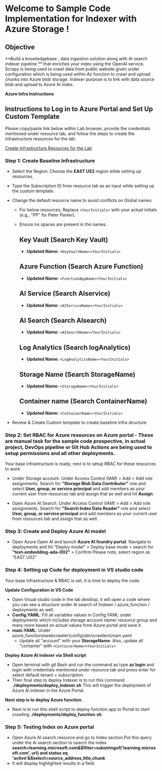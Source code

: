 # Welcome to Sample Code Implementation for Indexer with Azure Storage ! 

## Objective

**Build a knowledgebase , data ingestion solution along with  AI search indexer pipeline ** that enriches your index using the OpenAI service. Scrapy is being used to crawl data from public website given under configuration which is being used within Az function to crawl and upload chunks into Azure blob storage. Indexer purpose is to link with data source blob and upload to Azure AI index.

**Azure Infra Instructions**

## Instructions to Log in to Azure Portal and Set Up Custom Template

Please copy/paste link below within Lab browser, provide the credentials mentioned under resource tab, and follow the steps to create the infrastructure resources for the lab:

[Create Infrastructure Resources for the Lab](https://portal.azure.com/?feature.customportal=false#create/Microsoft.Template/uri/https%3A%2F%2Fraw.githubusercontent.com%2FNavpreet-madaan%2FIndexerwithAzureStorageSampleCode%2Frefs%2Fheads%2Fmain%2FBicep%2Fmain%2Fmain.json)


### Step 1: Create Baseline Infrastructure

- Select the Region: Choose the **EAST US2** region while setting up resources.
- Type the Subscription ID from resource tab as an input while setting up the custom template.
- Change the default resource name to avoid conflicts on Global names  
    - For below resources, Replace `<YourInitials>` with your actual initials (e.g., "PP" for Peter Parker).
    - Ensure no spaces are present in the names.

        ## Key Vault (Search Key Vault)
        - **Updated Name:** `<KeyVaultName><YourInitials>`
        ## Azure Function (Search Azure Function)
        - **Updated Name:** `<FunctionAppName><YourInitials>`
        ## AI Service (Search AIservice)
        - **Updated Name:** `<AIServiceName><YourInitials>`
        ## AI Search (Search AIsearch)
        - **Updated Name:** `<AISearchName><YourInitials>`
        ## Log Analytics (Search logAnalytics)
        - **Updated Name:** `<LogAnalyticsName><YourInitials>`
        ## Storage Name (Search StorageName)
        - **Updated Name:** `<StorageName><YourInitials>`
        ## Container name (Search ContainerName)
        - **Updated Name:** `<ContainerName><YourInitials>`

- Review & Create Custom template to create baseline Infra structure

### Step 2: Set RBAC for Azure resources on Azure portal - These are manual task for the sample code prospective, in actual project, DevOps pipeline or Git Hub Actions are being used to setup permissions and all other deployments.
Your base infrastructure is ready, next is to setup RBAC for these resources to work
- Under Storage account. Under Access Control (IAM) > Add > Add role assignments.
Search for **"Storage Blob Data Contributor"** role and select **User, group, or service principal** and add members as your current user from resources tab and assign that as well and hit **Assign**.

- Open Azure AI Search. Under Access Control (IAM) > Add > Add role assignments.
Search for **"Search Index Data Reader"** role and select **User, group, or service principal** and add members as your current user from resources tab and assign that as well.
### Step 3: Create and Deploy Azure AI model
- Open Azure Open AI and launch **Azure AI foundry portal**.
Navigate to deployments and hit "Deploy model" > Deploy base mode > search for **"text-embedding-ada-002"** > Confirm
Please note, select region as "EAST US2"

### Step 4: Setting up Code for deployment in VS studio code
Your base infrastructure & RBAC is set, it is time to deploy the code.

**Update Configuration in VS Code**
- Open Visual studio code in the lab desktop, it will open a code where you can see a structure under AI search of Indexer / azure_function / deployments as well. 
- **Config.YAML**: Fill all variables values in Config.YAML under deployments which includes storage account name/ resource group and many more based on actual values from Azure portal and save it.
- **main.YAML**: Under azure_functions\webcrawler\config\dev\crawlers\main.yaml
    - Update all "account" with your **StorageName**. Also, update all "container"    with `<ContainerName><YourInitials>`

**Deploy Azure AI indexer via Shell script**
- Open terminal with git Bash and run the command as type **az login** and login with credentials mentioned under resource tab and press enter for select default tenant + subscription
- Then final step to deploy Indexer is to run this command  **./deployments/deploy_indexer.sh** This will trigger the deployment of Azure AI indexer in the Azure Portal. 

**Next step is to deploy Azure function.** 
- Next is to run this shell script to deploy function app to Portal to start   crawling **./deployments/deploy_function.sh**
### Step 5: Testing Index on Azure portal
- Open Azure AI search resource and go to Index section.Put this query under the Ai search section to search the index **search=learning.microsoft.com&$filter=substringof('learning.microsoft.com', url) and status eq 'active'&$select=source_address,title,chunk**
- It will display highlighted results in a field.

